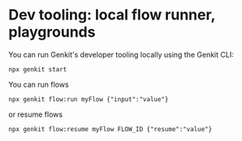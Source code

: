 
# Dev tooling: local flow runner, playgrounds

You can run Genkit's developer tooling locally using the Genkit CLI:

```posix-terminal
npx genkit start
```

You can run flows

```posix-terminal
npx genkit flow:run myFlow {"input":"value"}
```

or resume flows

```posix-terminal
npx genkit flow:resume myFlow FLOW_ID {"resume":"value"}
```